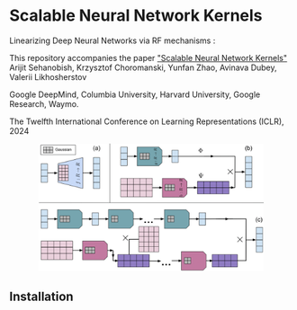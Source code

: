 # Scalable Neural Network Kernels 
Linearizing Deep Neural Networks via RF mechanisms :


This repository accompanies the paper ["Scalable Neural Network Kernels"](https://openreview.net/pdf?id=4iPw1klFWa)
Arijit Sehanobish, Krzysztof Choromanski, Yunfan Zhao, Avinava Dubey, Valerii Likhosherstov

Google DeepMind, Columbia University, Harvard University, Google Research, Waymo.

The Twelfth International Conference on Learning Representations (ICLR), 2024

<p align="center">
<img src="https://github.com/arijitthegame/neural-network-kernels/blob/main/main-figure-4-1.png"  width="400px"/>
</p>

## Installation


